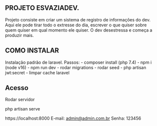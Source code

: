 ## PROJETO ESVAZIADEV.
Projeto consiste em criar um sistema de registro de informações do dev. Aqui ele pode tirar todo o extresse do dia, escrever o que quiser sobre quem quiser em qual momento ele quiser. 
O dev desestressa e começa a produzir mais.




## COMO INSTALAR 
Instalação padrão de laravel. 
Passos: 
    - composer install (php 7.4)
    - npm i (node v16)
    - npm run dev
    - rodar migrations
    - rodar seed
    - php artisan jwt:secret
    - limpar cache laravel

## Acesso
Rodar servidor 

php artisan serve

https://localhost:8000
E-mail: admin@admin.com.br
Senha: 123456

